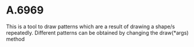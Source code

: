 # A.6969
This is a tool to draw patterns which are a result of drawing a shape/s repeatedly. 
Different patterns can be obtained by changing the draw(*args) method
